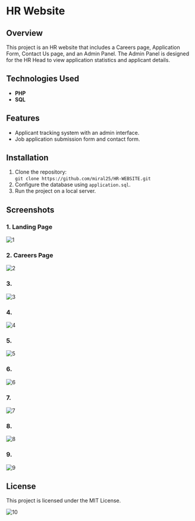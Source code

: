 # HR Website

## Overview
This project is an HR website that includes a Careers page, Application Form, Contact Us page, and an Admin Panel. The Admin Panel is designed for the HR Head to view application statistics and applicant details.

## Technologies Used
- **PHP**
- **SQL**

## Features
- Applicant tracking system with an admin interface.
- Job application submission form and contact form.

## Installation
1. Clone the repository:  
   `git clone https://github.com/miral25/HR-WEBSITE.git`
2. Configure the database using `application.sql`.
3. Run the project on a local server.

## Screenshots

### 1. Landing Page
![1](https://user-images.githubusercontent.com/29537650/87233521-f98e4880-c3e5-11ea-9c2b-cb269bf85202.png)

### 2. Careers Page
![2](https://user-images.githubusercontent.com/29537650/87233527-057a0a80-c3e6-11ea-9973-01ee301819d5.png)

### 3. 
![3](https://user-images.githubusercontent.com/29537650/87233531-0c088200-c3e6-11ea-9657-569dc024a000.png)

### 4. 
![4](https://user-images.githubusercontent.com/29537650/87233532-0dd24580-c3e6-11ea-9611-6ae522abe767.png)

### 5. 
![5](https://user-images.githubusercontent.com/29537650/87233533-0e6adc00-c3e6-11ea-80d1-0ca303780955.png)

### 6. 
![6](https://user-images.githubusercontent.com/29537650/87233534-0f9c0900-c3e6-11ea-83f7-a463280ef037.png)

### 7.
![7](https://user-images.githubusercontent.com/29537650/87233537-11fe6300-c3e6-11ea-979a-959d32d080f2.png)

### 8. 
![8](https://user-images.githubusercontent.com/29537650/87233540-1296f980-c3e6-11ea-9411-49b72a507994.png)

### 9. 
![9](https://user-images.githubusercontent.com/29537650/87233541-13c82680-c3e6-11ea-8457-43fa5d09505d.png)

## License
This project is licensed under the MIT License.


![10](https://user-images.githubusercontent.com/29537650/87233542-1460bd00-c3e6-11ea-8865-c4a1c002dc44.png)
